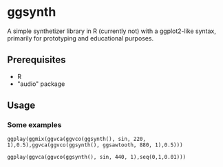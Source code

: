 # ggsynth
A simple synthetizer library in R (currently not) with a ggplot2-like syntax, primarily for prototyping and educational purposes.

## Prerequisites
* R
* "audio" package

## Usage
### Some examples
```
ggplay(ggmix(ggvca(ggvco(ggsynth(), sin, 220, 1),0.5),ggvca(ggvco(ggsynth(), ggsawtooth, 880, 1),0.5)))

ggplay(ggvca(ggvco(ggsynth(), sin, 440, 1),seq(0,1,0.01)))

```
